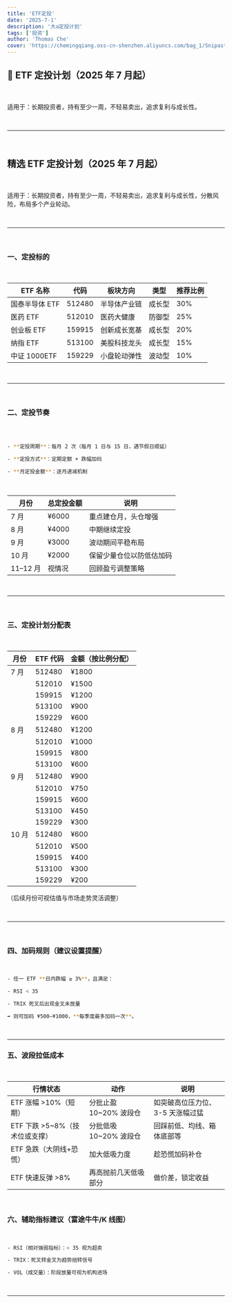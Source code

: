 ```yaml
---
title: 'ETF定投'
date: '2025-7-1'
description: '大a定投计划'
tags: ['投资']
author: 'Thomas Che'
cover: 'https://chemingqiang.oss-cn-shenzhen.aliyuncs.com/bag_1/Snipaste_2025-06-30_21-47-09.png'
---
```


## 🧾 ETF 定投计划（2025 年 7 月起）

</br>

适用于：长期投资者，持有至少一周，不轻易卖出，追求复利与成长性。

</br>

---

</br>

## 精选 ETF 定投计划（2025 年 7 月起）

</br>

适用于：长期投资者，持有至少一周，不轻易卖出，追求复利与成长性，分散风险，布局多个产业轮动。

</br>

---

</br>

### 一、定投标的

</br>

| ETF 名称       | 代码   | 板块方向     | 类型   | 推荐比例 |
| -------------- | ------ | ------------ | ------ | -------- |
| 国泰半导体 ETF | 512480 | 半导体产业链 | 成长型 | 30%      |
| 医药 ETF       | 512010 | 医药大健康   | 防御型 | 25%      |
| 创业板 ETF     | 159915 | 创新成长宽基 | 成长型 | 20%      |
| 纳指 ETF       | 513100 | 美股科技龙头 | 成长型 | 15%      |
| 中证 1000ETF   | 159229 | 小盘轮动弹性 | 波动型 | 10%      |

</br>

---

</br>

### 二、定投节奏

</br>

```bash

- **定投周期**：每月 2 次（每月 1 日与 15 日，遇节假日顺延）

- **定投方式**：定期定额 + 跌幅加码

- **月定投金额**：逐月递减机制

```

</br>

| 月份     | 总定投金额 | 说明                     |
| -------- | ---------- | ------------------------ |
| 7 月     | ¥6000      | 重点建仓月，头仓增强     |
| 8 月     | ¥4000      | 中期继续定投             |
| 9 月     | ¥3000      | 波动期间平稳布局         |
| 10 月    | ¥2000      | 保留少量仓位以防低估加码 |
| 11–12 月 | 视情况     | 回顾盈亏调整策略         |

</br>

---

</br>

### 三、定投计划分配表

</br>

| 月份  | ETF 代码 | 金额（按比例分配） |
| ----- | -------- | ------------------ |
| 7 月  | 512480   | ¥1800              |
|       | 512010   | ¥1500              |
|       | 159915   | ¥1200              |
|       | 513100   | ¥900               |
|       | 159229   | ¥600               |
| 8 月  | 512480   | ¥1200              |
|       | 512010   | ¥1000              |
|       | 159915   | ¥800               |
|       | 513100   | ¥600               |
| 9 月  | 512480   | ¥900               |
|       | 512010   | ¥750               |
|       | 159915   | ¥600               |
|       | 513100   | ¥450               |
|       | 159229   | ¥300               |
| 10 月 | 512480   | ¥600               |
|       | 512010   | ¥500               |
|       | 159915   | ¥400               |
|       | 513100   | ¥300               |
|       | 159229   | ¥200               |

（后续月份可视估值与市场走势灵活调整）

</br>

---

</br>

### 四、加码规则（建议设置提醒）

</br>

```bash
- 任一 ETF **日内跌幅 ≥ 3%**，且满足：

- RSI < 35

- TRIX 死叉后出现金叉未放量

➡️ 则可加码 ¥500–¥1000，**每季度最多加码一次**。

```

</br>

---

### 五、波段拉低成本

</br>

| 行情状态                        | 动作                    | 说明                             |
| ------------------------------- | ----------------------- | -------------------------------- |
| ETF 涨幅 >10%（短期）           | 分批止盈 10\~20% 波段仓 | 如突破高位压力位、3-5 天涨幅过猛 |
| ETF 下跌 >5\~8%（技术位或支撑） | 分批低吸 10\~20% 波段仓 | 回踩前低、均线、箱体底部等       |
| ETF 急跌（大阴线+恐慌）         | 加大低吸力度            | 趁恐慌加码补仓                   |
| ETF 快速反弹 >8%                | 再高抛前几天低吸部分    | 做价差，锁定收益                 |

</br>

### 六、辅助指标建议（富途牛牛/K 线图）

</br>

```bash
- RSI（相对强弱指标）：< 35 视为超卖

- TRIX：死叉转金叉为趋势扭转信号

- VOL（成交量）：阶段放量可视为机构进场

```

</br>

---

</br>

</br>

</br>

</br>

</br>

</br>

</br>
